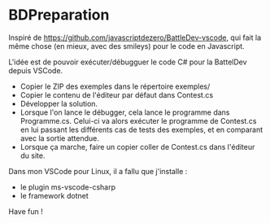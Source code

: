 # BDPreparation
Inspiré de https://github.com/javascriptdezero/BattleDev-vscode, qui fait la même chose (en mieux, avec des smileys) pour le code en Javascript.

L'idée est de pouvoir exécuter/débugguer le code C# pour la BattelDev depuis VSCode.

* Copier le ZIP des exemples dans le répertoire exemples/
* Copier le contenu de l'éditeur par défaut dans Contest.cs
* Développer la solution. 
* Lorsque l'on lance le débugger, cela lance le programme dans Programme.cs. Celui-ci va alors exécuter 
le programme de Contest.cs en lui passant les différents cas de tests des exemples, et en comparant avec 
la sortie attendue. 
* Lorsque ça marche, faire un copier coller de Contest.cs dans l'éditeur du site.

Dans mon VSCode pour Linux, il a fallu que j'installe : 
* le plugin ms-vscode-csharp
* le framework dotnet

Have fun !
